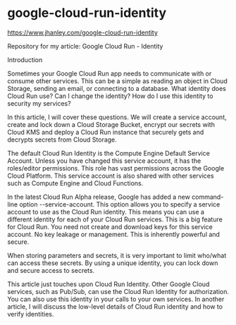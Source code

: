# google-cloud-run-identity
https://www.jhanley.com/google-cloud-run-identity

Repository for my article: Google Cloud Run - Identity

Introduction

Sometimes your Google Cloud Run app needs to communicate with or consume other services. This can be a simple as reading an object in Cloud Storage, sending an email, or connecting to a database. What identity does Cloud Run use? Can I change the identity? How do I use this identity to security my services?

In this article, I will cover these questions. We will create a service account, create and lock down a Cloud Storage Bucket, encrypt our secrets with Cloud KMS and deploy a Cloud Run instance that securely gets and decrypts secrets from Cloud Storage.

The default Cloud Run Identity is the Compute Engine Default Service Account. Unless you have changed this service account, it has the roles/editor permissions. This role has vast permissions across the Google Cloud Platform. This service account is also shared with other services such as Compute Engine and Cloud Functions.

In the latest Cloud Run Alpha release, Google has added a new command-line option --service-account. This option allows you to specify a service account to use as the Cloud Run identity. This means you can use a different identity for each of your Cloud Run services. This is a big feature for Cloud Run. You need not create and download keys for this service account. No key leakage or management. This is inherently powerful and secure.

When storing parameters and secrets, it is very important to limit who/what can access these secrets. By using a unique identity, you can lock down and secure access to secrets.

This article just touches upon Cloud Run Identity. Other Google Cloud services, such as Pub/Sub, can use the Cloud Run Identity for authorization. You can also use this identity in your calls to your own services. In another article, I will discuss the low-level details of Cloud Run identity and how to verify identities.
